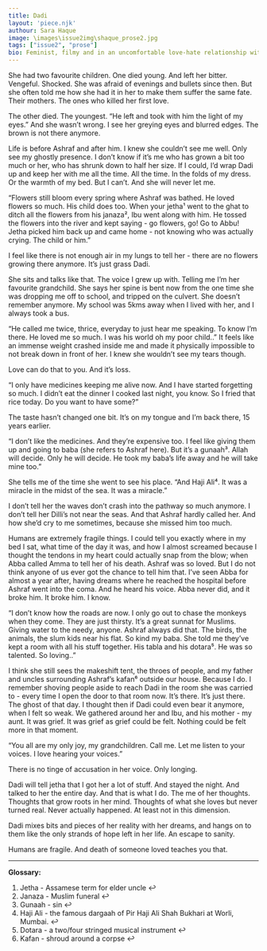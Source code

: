 ```yaml
---
title: Dadi
layout: 'piece.njk'
authour: Sara Haque
image: \images\issue2img\shaque_prose2.jpg
tags: ["issue2", "prose"]
bio: Feminist, filmy and in an uncomfortable love-hate relationship with Delhi, Sara spends her time juggling between poetry, literature and stories scribbled on the walls of old Dilli lanes. Her love for small towns and over-saturated blue skies against rice fields, overcomes her existential dread. A second year Literature student in the city, Sara thinks curiosity will only ever save the cat, and give it a million tiny reasons to love life.
---
```


She had two favourite children. One died young. And left her bitter. Vengeful. Shocked. She was afraid of evenings and bullets since then. But she often told me how she had it in her to make them suffer the same fate. Their mothers. The ones who killed her first love.

The other died. The youngest. “He left and took with him the light of my eyes.” And she wasn’t wrong. I see her greying eyes and blurred edges. The brown is not there anymore.

Life is before Ashraf and after him. I knew she couldn’t see me well. Only see my ghostly presence. I don’t know if it’s me who has grown a bit too much or her, who has shrunk down to half her size. If I could, I’d wrap Dadi up and keep her with me all the time. All the time. In the folds of my dress. Or the warmth of my bed. But I can’t. And she will never let me.


“Flowers still bloom every spring where Ashraf was bathed. He loved flowers so much. His child does too. When your jetha¹ went to the ghat to ditch all the flowers from his janaza², Ibu went along with him. He tossed the flowers into the river and kept saying - go flowers, go! Go to Abbu! Jetha picked him back up and came home - not knowing who was actually crying. The child or him.”

I feel like there is not enough air in my lungs to tell her - there are no flowers growing there anymore. It’s just grass Dadi.

She sits and talks like that. The voice I grew up with. Telling me I’m her favourite grandchild. She says her spine is bent now from the one time she was dropping me off to school, and tripped on the culvert. She doesn’t remember anymore. My school was 5kms away when I lived with her, and I always took a bus.

“He called me twice, thrice, everyday to just hear me speaking. To know I’m there. He loved me so much. I was his world oh my poor child..” It feels like an immense weight crashed inside me and made it physically impossible to not break down in front of her. I knew she wouldn’t see my tears though.


Love can do that to you. And it’s loss.

“I only have medicines keeping me alive now. And I have started forgetting so much. I didn’t eat the dinner I cooked last night, you know. So I fried that rice today. Do you want to have some?”

The taste hasn’t changed one bit. It’s on my tongue and I’m back there, 15 years earlier.

“I don’t like the medicines. And they’re expensive too. I feel like giving them up and going to baba (she refers to Ashraf here). But it’s a gunaah³. Allah will decide. Only he will decide. He took my baba’s life away and he will take mine too.”

She tells me of the time she went to see his place. “And Haji Ali⁴. It was a miracle in the midst of the sea. It was a miracle.”

I don’t tell her the waves don’t crash into the pathway so much anymore. I don’t tell her Dilli’s not near the seas. And that Ashraf hardly called her. And how she’d cry to me sometimes, because she missed him too much.

Humans are extremely fragile things. I could tell you exactly where in my bed I sat, what time of the day it was, and how I almost screamed because I thought the tendons in my heart could actually snap from the blow; when Abba called Amma to tell her of his death. Ashraf was so loved. But I do not think anyone of us ever got the chance to tell him that. I’ve seen Abba for almost a year after, having dreams where he reached the hospital before Ashraf went into the coma. And he heard his voice. Abba never did, and it broke him. It broke him. I know.

“I don’t know how the roads are now. I only go out to chase the monkeys when they come. They are just thirsty. It’s a great sunnat for Muslims. Giving water to the needy, anyone. Ashraf always did that. The birds, the animals, the slum kids near his flat. So kind my baba. She told me they’ve kept a room with all his stuff together. His tabla and his dotara⁵. He was so talented. So loving..”


I think she still sees the makeshift tent, the throes of people, and my father and uncles surrounding Ashraf’s kafan⁶ outside our house. Because I do. I remember shoving people aside to reach Dadi in the room she was carried to - every time I open the door to that room now. It’s there. It’s just there. The ghost of that day. I thought then if Dadi could even bear it anymore, when I felt so weak. We gathered around her and Ibu, and his mother - my aunt. It was grief. It was grief as grief could be felt. Nothing could be felt more in that moment.


“You all are my only joy, my grandchildren. Call me. Let me listen to your voices. I love hearing your voices.”


There is no tinge of accusation in her voice. Only longing.

Dadi will tell jetha that I got her a lot of stuff. And stayed the night. And talked to her the entire day. And that is what I do. The me of her thoughts. Thoughts that grow roots in her mind. Thoughts of what she loves but never turned real. Never actually happened. At least not in this dimension.

Dadi mixes bits and pieces of her reality with her dreams, and hangs on to them like the only strands of hope left in her life. An escape to sanity.

Humans are fragile. And death of someone loved teaches you that.

***

**Glossary:**

1. Jetha - Assamese term for elder uncle ↩
2. Janaza - Muslim funeral ↩
3. Gunaah - sin ↩
4. Haji Ali - the famous dargaah of Pir Haji Ali Shah Bukhari at Worli, Mumbai. ↩
5. Dotara - a two/four stringed musical instrument ↩
6. Kafan - shroud around a corpse ↩